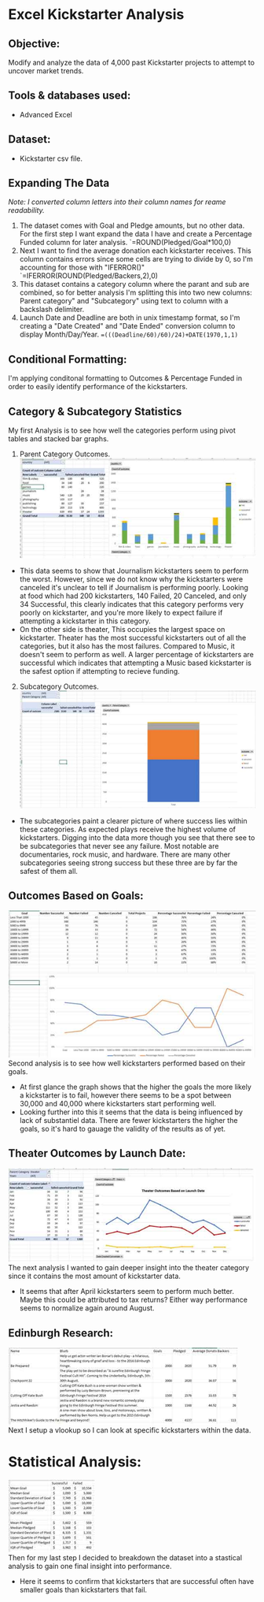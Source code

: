# Excel Kickstarter Analysis

## Objective: 
Modify and analyze the data of 4,000 past Kickstarter projects to attempt to uncover market trends.

## Tools & databases used:
- Advanced Excel

## Dataset:
- Kickstarter csv file.

## Expanding The Data

*Note: I converted column letters into their column names for reame readability.*

1) The dataset comes with Goal and Pledge amounts, but no other data. For the first step I want expand the data I have and create a Percentage Funded column for later analysis.
`=ROUND(Pledged/Goal*100,0)
2) Next I want to find the average donation each kickstarter receives. This column contains errors since some cells are trying to divide by 0, so I'm accounting for those with "IFERROR()"
`=IFERROR(ROUND(Pledged/Backers,2),0)
3) This dataset contains a category column where the parant and sub are combined, so for better analysis I'm splitting this into two new columns: Parent category" and "Subcategory" using text to column with a backslash delimiter.
4) Launch Date and Deadline are both in unix timestamp format, so I'm creating a "Date Created" and "Date Ended" conversion column to display Month/Day/Year.
`=(((Deadline/60)/60)/24)+DATE(1970,1,1)`

## Conditional Formatting: 
I'm applying conditonal formatting to Outcomes & Percentage Funded in order to easily identify performance of the kickstarters.

## Category & Subcategory Statistics
My first Analysis is to see how well the categories perform using pivot tables and stacked bar graphs.
1) Parent Category Outcomes.  
![category_statistics](https://github.com/Ryndine/excel_kickstarter_analysis/blob/main/Images/category_statistics.jpg)  
 - This data seems to show that Journalism kickstarters seem to perform the worst. However, since we do not know why the kickstarters were canceled it's unclear to tell if Journalism is performing poorly. Looking at food which had 200 kickstarters, 140 Failed, 20 Canceled, and only 34 Successful, this clearly indicates that this category performs very poorly on kickstarter, and you're more likely to expect failure if attempting a kickstarter in this category.
 - On the other side is theater, This occupies the largest space on kickstarter. Theater has the most successful kickstarters out of all the categories, but it also has the most failures. Compared to Music, it doesn't seem to perform as well. A larger percentage of kickstarters are successful which indicates that attempting a Music based kickstarter is the safest option if attempting to recieve funding.
2) Subcategory Outcomes.  
![subcategory_analysis](https://github.com/Ryndine/excel_kickstarter_analysis/blob/main/Images/subcategory_statistics.jpg)  
 - The subcategories paint a clearer picture of where success lies within these categories. As expected plays receive the highest volume of kickstarters. Digging into the data more though you see that there see to be subcategories that never see any failure. Most notable are documentaries, rock music, and hardware. There are many other subcategories seeing strong success but these three are by far the safest of them all.

## Outcomes Based on Goals:  
![outcomes_goals](https://github.com/Ryndine/excel_kickstarter_analysis/blob/main/Images/outcomes_goals.jpg)  
Second analysis is to see how well kickstarters performed based on their goals.
 - At first glance the graph shows that the higher the goals the more likely a kickstarter is to fail, however there seems to be a spot between 30,000 and 40,000 where kickstarters start performing well.
 - Looking further into this it seems that the data is being influenced by lack of substantiel data. There are fewer kickstarters the higher the goals, so it's hard to gauage the validity of the results as of yet.

## Theater Outcomes by Launch Date:
![theater_outcomes](https://github.com/Ryndine/excel_kickstarter_analysis/blob/main/Images/theater_outcomes_date.jpg)  
The next analysis I wanted to gain deeper insight into the theater category since it contains the most amount of kickstarter data.
- It seems that after April kickstarters seem to perform much better. Maybe this could be attributed to tax returns? Either way performance seems to normalize again around August.

## Edinburgh Research:
![vlookup](https://github.com/Ryndine/excel_kickstarter_analysis/blob/main/Images/vlookup.jpg)  
Next I setup a vlookup so I can look at specific kickstarters within the data.

# Statistical Analysis:
![statistical_analysis](https://github.com/Ryndine/excel_kickstarter_analysis/blob/main/Images/statistical_analysis.jpg)  
Then for my last step I decided to breakdown the dataset into a stastical analysis to gain one final insight into performance.
- Here it seems to confirm that kickstarters that are successful often have smaller goals than kickstarters that fail.

